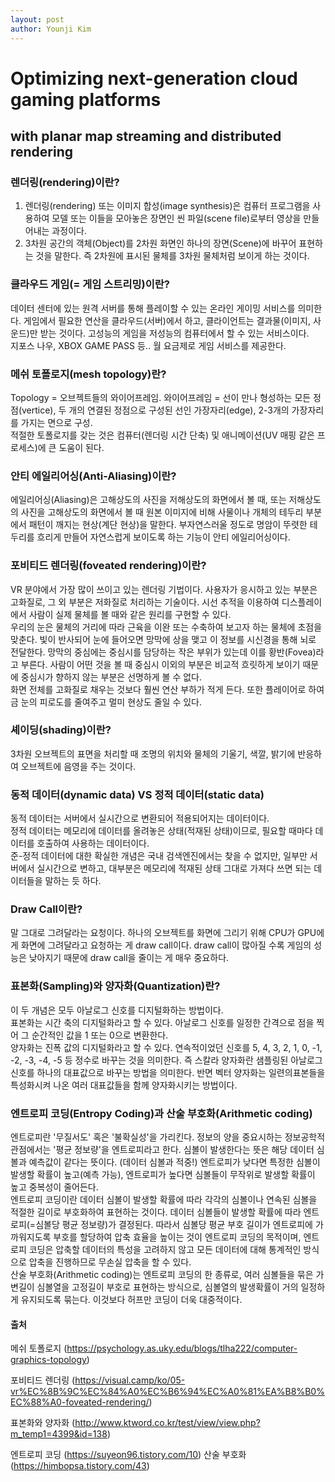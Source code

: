 ```yaml
---
layout: post
author: Younji Kim
---
```


# Optimizing next-generation cloud gaming platforms 
## with planar map streaming and distributed rendering

### 렌더링(rendering)이란?
1. 렌더링(rendering) 또는 이미지 합성(image synthesis)은 컴퓨터 프로그램을 사용하여 모델 또는 이들을 모아놓은 장면인 씬 파일(scene file)로부터 영상을 만들어내는 과정이다.
2. 3차원 공간의 객체(Object)를 2차원 화면인 하나의 장면(Scene)에 바꾸어 표현하는 것을 말한다. 즉 2차원에 표시된 물체를 3차원 물체처럼 보이게 하는 것이다.

### 클라우드 게임(= 게임 스트리밍)이란?
데이터 센터에 있는 원격 서버를 통해 플레이할 수 있는 온라인 게이밍 서비스를 의미한다. 게임에서 필요한 연산을 클라우드(서버)에서 하고, 클라이언트는 결과물(이미지, 사운드)만 받는 것이다. 고성능의 게임을 저성능의 컴퓨터에서 할 수 있는 서비스이다. <br>
지포스 나우, XBOX GAME PASS 등.. 월 요금제로 게임 서비스를 제공한다.

### 메쉬 토폴로지(mesh topology)란?
Topology = 오브젝트들의 와이어프레임. 와이어프레임 = 선이 만나 형성하는 모든 정점(vertice), 두 개의 연결된 정점으로 구성된 선인 가장자리(edge), 2-3개의 가장자리를 가지는 면으로 구성. <br> 
적절한 토폴로지를 갖는 것은 컴퓨터(렌더링 시간 단축) 및 애니메이션(UV 매핑 같은 프로세스)에 큰 도움이 된다.

### 안티 에일리어싱(Anti-Aliasing)이란?
에일리어싱(Aliasing)은 고해상도의 사진을 저해상도의 화면에서 볼 때, 또는 저해상도의 사진을 고해상도의 화면에서 볼 때 원본 이미지에 비해 사물이나 개체의 테두리 부분에서 패턴이 깨지는 현상(계단 현상)을 말한다. 부자연스러울 정도로 명암이 뚜렷한 테두리를 흐리게 만들어 자연스럽게 보이도록 하는 기능이 안티 에일리어싱이다. 

### 포비티드 렌더링(foveated rendering)이란?
VR 분야에서 가장 많이 쓰이고 있는 렌더링 기법이다. 
사용자가 응시하고 있는 부분은 고화질로, 그 외 부분은 저화질로 처리하는 기술이다. 시선 추적을 이용하여 디스플레이에서 사람이 실제 물체를 볼 때와 같은 원리를 구현할 수 있다. <br>
우리의 눈은 물체의 거리에 따라 근육을 이완 또는 수축하여 보고자 하는 물체에 초점을 맞춘다. 빛이 반사되어 눈에 들어오면 망막에 상을 맺고 이 정보를 시신경을 통해 뇌로 전달한다. 망막의 중심에는 중심시를 담당하는 작은 부위가 있는데 이를 황반(Fovea)라고 부른다. 사람이 어떤 것을 볼 때 중심시 이외의 부분은 비교적 흐릿하게 보이기 때문에 중심시가 향하지 않는 부분은 선명하게 볼 수 없다. <br>
화면 전체를 고화질로 채우는 것보다 훨씬 연산 부하가 적게 든다. 또한 플레이어로 하여금 눈의 피로도를 줄여주고 멀미 현상도 줄일 수 있다.

### 셰이딩(shading)이란?
3차원 오브젝트의 표면을 처리할 때 조명의 위치와 물체의 기울기, 색깔, 밝기에 반응하여 오브젝트에 음영을 주는 것이다. 

### 동적 데이터(dynamic data) VS 정적 데이터(static data)
동적 데이터는 서버에서 실시간으로 변환되어 적용되어지는 데이터이다.<br> 
정적 데이터는 메모리에 데이터를 올려놓은 상태(적재된 상태)이므로, 필요할 때마다 데이터를 호출하여 사용하는 데이터이다.<br>
준-정적 데이터에 대한 확실한 개념은 국내 검색엔진에서는 찾을 수 없지만, 일부만 서버에서 실시간으로 변하고, 대부분은 메모리에 적재된 상태 그대로 가져다 쓰면 되는 데이터들을 말하는 듯 하다.

### Draw Call이란?
말 그대로 그려달라는 요청이다. 하나의 오브젝트를 화면에 그리기 위해 CPU가 GPU에게 화면에 그려달라고 요청하는 게 draw call이다. draw call이 많아질 수록 게임의 성능은 낮아지기 때문에 draw call을 줄이는 게 매우 중요하다. 

### 표본화(Sampling)와 양자화(Quantization)란?
이 두 개념은 모두 아날로그 신호를 디지털화하는 방법이다. <br>
표본화는 시간 축의 디지털화라고 할 수 있다. 아날로그 신호를 일정한 간격으로 점을 찍어 그 순간적인 값을 1 또는 0으로 변환한다. <br>
양자화는 진폭 값의 디지털화라고 할 수 있다. 연속적이었던 신호를 5, 4, 3, 2, 1, 0, -1, -2, -3, -4, -5 등 정수로 바꾸는 것을 의미한다.
즉 스칼라 양자화란 샘플링된 아날로그 신호를 하나의 대표값으로 바꾸는 방법을 의미한다. 반면 벡터 양자화는 일련의표본들을 특성화시켜 나온 여러 대표값들을 함께 양자화시키는 방법이다.

### 엔트로피 코딩(Entropy Coding)과 산술 부호화(Arithmetic coding)
엔트로피란 '무질서도' 혹은 '불확실성'을 가리킨다. 정보의 양을 중요시하는 정보공학적 관점에서는 '평균 정보량'을 엔트로피라고 한다. 
심볼이 발생한다는 뜻은 해당 데이터 심볼과 예측값이 같다는 뜻이다. (데이터 심볼과 적중!) 엔트로피가 낮다면 특정한 심볼이 발생할 확률이 높고(예측 가능), 엔트로피가 높다면 심볼들이 무작위로 발생할 확률이 높고 중복성이 줄어든다. <br>
엔트로피 코딩이란 데이터 심볼이 발생할 확률에 따라 각각의 심볼이나 연속된 심볼을 적절한 길이로 부호화하여 표현하는 것이다. 데이터 심볼들이 발생할 확률에 따라 엔트로피(=심볼당 평균 정보량)가 결정된다. 따라서 심볼당 평균 부호 길이가 엔트로피에 가까워지도록 부호를 할당하여 압축 효율을 높이는 것이 엔트로피 코딩의 목적이며, 엔트로피 코딩은 압축할 데이터의 특성을 고려하지 않고 모든 데이터에 대해 통계적인 방식으로 압축을 진행하므로 무손실 압축을 할 수 있다. <br>
산술 부호화(Arithmetic coding)는 엔트로피 코딩의 한 종류로, 여러 심볼들을 묶은 가변길이 심볼열을 고정길이 부호로 표현하는 방식으로, 심볼열의 발생확률이 거의 일정하게 유지되도록 묶는다. 이것보다 허프만 코딩이 더욱 대중적이다.

#### 출처
메쉬 토폴로지 (https://psychology.as.uky.edu/blogs/tlha222/computer-graphics-topology)

포비티드 렌더링 (https://visual.camp/ko/05-vr%EC%8B%9C%EC%84%A0%EC%B6%94%EC%A0%81%EA%B8%B0%EC%88%A0-foveated-rendering/)

표본화와 양자화 (http://www.ktword.co.kr/test/view/view.php?m_temp1=4399&id=138)

엔트로피 코딩 (https://suyeon96.tistory.com/10)
산술 부호화 (https://himbopsa.tistory.com/43)
